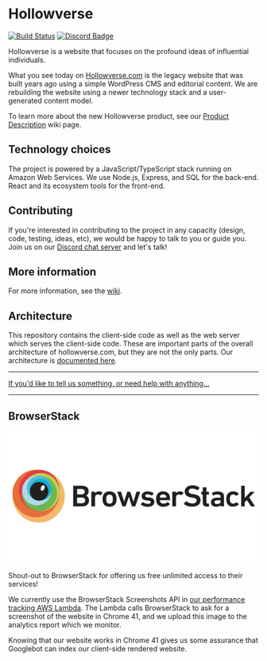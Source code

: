 # Hollowverse

[![Build Status](https://travis-ci.org/hollowverse/hollowverse.svg?branch=master)](https://travis-ci.org/hollowverse/hollowverse) [![Discord Badge](https://img.shields.io/discord/308394001789353985.svg)](https://discordapp.com/invite/KmnPYnu)

Hollowverse is a website that focuses on the profound ideas of influential individuals.

What you see today on [Hollowverse.com](https://hollowverse.com) is the legacy website that was built years ago using a simple WordPress CMS and editorial content. We are rebuilding the website using a newer technology stack and a user-generated content model.

To learn more about the new Hollowverse product, see our [Product Description](https://github.com/hollowverse/hollowverse/wiki/Home) wiki page.

## Technology choices

The project is powered by a JavaScript/TypeScript stack running on Amazon Web Services. We use Node.js, Express, and SQL for the back-end. React and its ecosystem tools for the front-end.

## Contributing

If you're interested in contributing to the project in any capacity (design, code, testing, ideas, etc), we would be happy to talk to you or guide you. Join us on our [Discord chat server](https://discord.gg/rx3HRzh) and let's talk!

## More information

For more information, see the [wiki](https://github.com/hollowverse/hollowverse/wiki).

## Architecture

This repository contains the client-side code as well as the web server which serves the client-side
code. These are important parts of the overall architecture of hollowverse.com, but they are
not the only parts. Our architecture is [documented here](https://github.com/hollowverse/architecture#readme).

---

[If you'd like to tell us something, or need help with anything...](https://github.com/hollowverse/hollowverse/wiki/Help)

---

## BrowserStack

![BrowserStack](./browserstack.png)

Shout-out to BrowserStack for offering us free unlimited access to their services!

We currently use the BrowserStack Screenshots API in [our performance tracking AWS Lambda](https://github.com/hollowverse/track-performance). The Lambda calls BrowserStack to ask for a screenshot of the website in Chrome 41, and we upload this image to the analytics report which we monitor.

Knowing that our website works in Chrome 41 gives us some assurance that Googlebot can index our client-side rendered website.
